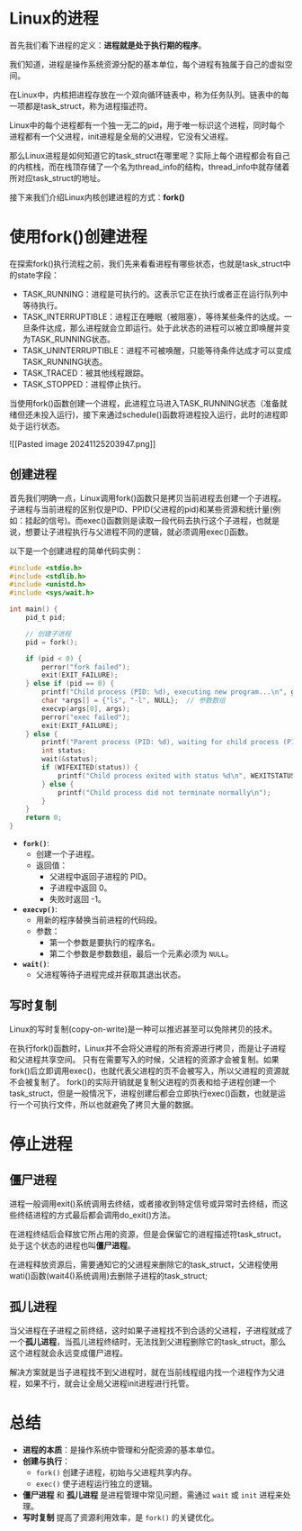 # Linux的进程

首先我们看下进程的定义：**进程就是处于执行期的程序**。

我们知道，进程是操作系统资源分配的基本单位，每个进程有独属于自己的虚拟空间。

在Linux中，内核把进程存放在一个双向循环链表中，称为任务队列。链表中的每一项都是task_struct，称为进程描述符。

Linux中的每个进程都有一个独一无二的pid，用于唯一标识这个进程，同时每个进程都有一个父进程，init进程是全局的父进程，它没有父进程。

那么Linux进程是如何知道它的task_struct在哪里呢？实际上每个进程都会有自己的内核栈，而在栈顶存储了一个名为thread_info的结构，thread_info中就存储着所对应task_struct的地址。

接下来我们介绍Linux内核创建进程的方式：**fork()**

# 使用fork()创建进程

在探索fork()执行流程之前，我们先来看看进程有哪些状态，也就是task_struct中的state字段：

- TASK_RUNNING：进程是可执行的。这表示它正在执行或者正在运行队列中等待执行。
- TASK_INTERRUPTIBLE：进程正在睡眠（被阻塞），等待某些条件的达成。一旦条件达成，那么进程就会立即运行。处于此状态的进程可以被立即唤醒并变为TASK_RUNNING状态。
- TASK_UNINTERRUPTIBLE：进程不可被唤醒，只能等待条件达成才可以变成TASK_RUNNING状态。
- TASK_TRACED：被其他线程跟踪。
- TASK_STOPPED：进程停止执行。

当使用fork()函数创建一个进程，此进程立马进入TASK_RUNNING状态（准备就绪但还未投入运行)，接下来通过schedule()函数将进程投入运行，此时的进程即处于运行状态。

![[Pasted image 20241125203947.png]]
## 创建进程

首先我们明确一点，Linux调用fork()函数只是拷贝当前进程去创建一个子进程。子进程与当前进程的区别仅是PID、PPID(父进程的pid)和某些资源和统计量(例如：挂起的信号)。而exec()函数则是读取一段代码去执行这个子进程，也就是说，想要让子进程执行与父进程不同的逻辑，就必须调用exec()函数。

以下是一个创建进程的简单代码实例：
```c
#include <stdio.h>
#include <stdlib.h>
#include <unistd.h>
#include <sys/wait.h>

int main() {
    pid_t pid;

    // 创建子进程
    pid = fork();

    if (pid < 0) {
        perror("fork failed");
        exit(EXIT_FAILURE);
    } else if (pid == 0) {
        printf("Child process (PID: %d), executing new program...\n", getpid());
        char *args[] = {"ls", "-l", NULL};  // 参数数组
        execvp(args[0], args);
        perror("exec failed");
        exit(EXIT_FAILURE);
    } else {
        printf("Parent process (PID: %d), waiting for child process (PID: %d)...\n", getpid(), pid);
        int status;
        wait(&status); 
        if (WIFEXITED(status)) {
            printf("Child process exited with status %d\n", WEXITSTATUS(status));
        } else {
            printf("Child process did not terminate normally\n");
        }
    }
    return 0;
}

```
- **`fork()`**:
    - 创建一个子进程。
    - 返回值：
        - 父进程中返回子进程的 PID。
        - 子进程中返回 0。
        - 失败时返回 -1。
- **`execvp()`**:
    - 用新的程序替换当前进程的代码段。
    - 参数：
        - 第一个参数是要执行的程序名。
        - 第二个参数是参数数组，最后一个元素必须为 `NULL`。
- **`wait()`**:
    - 父进程等待子进程完成并获取其退出状态。

## 写时复制

Linux的写时复制(copy-on-write)是一种可以推迟甚至可以免除拷贝的技术。

在执行fork()函数时，Linux并不会将父进程的所有资源进行拷贝，而是让子进程和父进程共享空间。
只有在需要写入的时候，父进程的资源才会被复制。如果fork()后立即调用exec()，也就代表父进程的页不会被写入，所以父进程的资源就不会被复制了。
fork()的实际开销就是复制父进程的页表和给子进程创建一个task_struct，但是一般情况下，进程创建后都会立即执行exec()函数，也就是运行一个可执行文件，所以也就避免了拷贝大量的数据。

# 停止进程

## 僵尸进程

进程一般调用exit()系统调用去终结，或者接收到特定信号或异常时去终结，而这些终结进程的方式最后都会调用do_exit()方法。

在进程终结后会释放它所占用的资源，但是会保留它的进程描述符task_struct，处于这个状态的进程也叫**僵尸进程**。

在进程释放资源后，需要通知它的父进程来删除它的task_struct，父进程使用wati()函数(wait4()系统调用)去删除子进程的task_struct;

## 孤儿进程

当父进程在子进程之前终结，这时如果子进程找不到合适的父进程，子进程就成了一个**孤儿进程**，当孤儿进程终结时，无法找到父进程删除它的task_struct，那么这个进程就会永远变成僵尸进程。

解决方案就是当子进程找不到父进程时，就在当前线程组内找一个进程作为父进程，如果不行，就会让全局父进程init进程进行托管。

# 总结

- **进程的本质**：是操作系统中管理和分配资源的基本单位。
- **创建与执行**：
    - `fork()` 创建子进程，初始与父进程共享内存。
    - `exec()` 使子进程运行独立的逻辑。
- **僵尸进程** 和 **孤儿进程** 是进程管理中常见问题，需通过 `wait` 或 `init` 进程来处理。
- **写时复制** 提高了资源利用效率，是 `fork()` 的关键优化。



